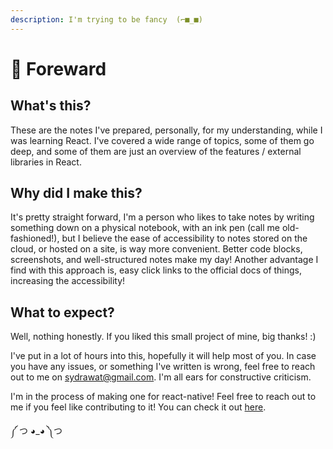 ```yaml
---
description: I'm trying to be fancy  (⌐■_■)
---
```


# 🔖 Foreward

## What's this?

These are the notes  I've prepared, personally, for my understanding, while I was learning React. I've covered a wide range of topics, some of them go deep, and some of them are just an overview of the features / external libraries in React.

## Why did I make this?

It's pretty straight forward, I'm a person who likes to take notes by writing something down on a physical notebook, with an ink pen (call me old-fashioned!), but I believe the ease of accessibility to notes stored on the cloud, or hosted on a site, is way more convenient. Better code blocks, screenshots, and well-structured notes make my day! Another advantage I find with this approach is, easy click links to the official docs of things, increasing the accessibility!

## What to expect?

Well, nothing honestly. If you liked this small project of mine, big thanks! :)

I've put in a lot of hours into this, hopefully it will help most of you. In case you have any issues, or something I've written is wrong,  feel free to reach out to me on [sydrawat@gmail.com](mailto:sydrawat@gmail.com). I'm all ears for constructive criticism.

I'm in the process of making one for react-native! Feel free to reach out to me if you feel like contributing to it! You can check it out [here](https://sydrawat.gitbook.io/react-native/).

༼ つ ◕\_◕ ༽つ
